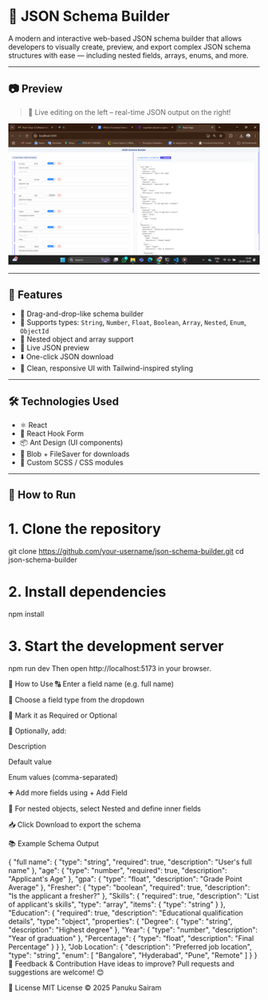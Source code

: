 # 🧩 JSON Schema Builder

A modern and interactive web-based JSON schema builder that allows developers to visually create, preview, and export complex JSON schema structures with ease — including nested fields, arrays, enums, and more.

---

## 📷 Preview

> 🔁 Live editing on the left – real-time JSON output on the right!

![Screenshot](./Screenshot.png) 

---

## 🚀 Features

- 🔧 Drag-and-drop-like schema builder
- 📑 Supports types: `String`, `Number`, `Float`, `Boolean`, `Array`, `Nested`, `Enum`, `ObjectId`
- 🧠 Nested object and array support
- 📃 Live JSON preview
- ⬇️ One-click JSON download
- 🎨 Clean, responsive UI with Tailwind-inspired styling

---

## 🛠️ Technologies Used

- ⚛️ React
- 🧮 React Hook Form
- 📦 Ant Design (UI components)
- 💾 Blob + FileSaver for downloads
- 🧰 Custom SCSS / CSS modules

---

## 🔧 How to Run

# 1. Clone the repository
git clone https://github.com/your-username/json-schema-builder.git
cd json-schema-builder

# 2. Install dependencies
npm install

# 3. Start the development server
npm run dev
Then open http://localhost:5173 in your browser.

🏁 How to Use
🔠 Enter a field name (e.g. full name)

🧩 Choose a field type from the dropdown

🎯 Mark it as Required or Optional

📝 Optionally, add:

Description

Default value

Enum values (comma-separated)

➕ Add more fields using + Add Field

🧬 For nested objects, select Nested and define inner fields

📥 Click Download to export the schema

📚 Example Schema Output

{
  "full name": {
    "type": "string",
    "required": true,
    "description": "User's full name"
  },
  "age": {
    "type": "number",
    "required": true,
    "description": "Applicant's  Age"
  },
  "gpa": {
    "type": "float",
    "description": "Grade Point Average"
  },
  "Fresher": {
    "type": "boolean",
    "required": true,
    "description": "Is the applicant a fresher?"
  },
  "Skills": {
    "required": true,
    "description": "List of applicant's skills",
    "type": "array",
    "items": {
      "type": "string"
    }
  },
  "Education": {
    "required": true,
    "description": "Educational qualification details",
    "type": "object",
    "properties": {
      "Degree": {
        "type": "string",
        "description": "Highest degree"
      },
      "Year": {
        "type": "number",
        "description": "Year of graduation"
      },
      "Percentage": {
        "type": "float",
        "description": "Final Percentage"
      }
    }
  },
  "Job Location": {
    "description": "Preferred job location",
    "type": "string",
    "enum": [
      "Bangalore",
      "Hyderabad",
      "Pune",
      "Remote"
    ]
  }
}
📩 Feedback & Contribution
Have ideas to improve? Pull requests and suggestions are welcome! 😊

📄 License
MIT License © 2025 Panuku Sairam